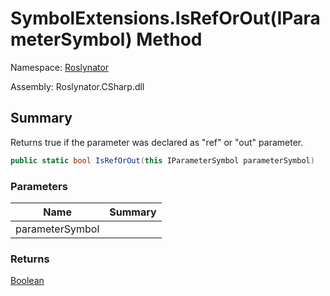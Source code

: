 # SymbolExtensions\.IsRefOrOut\(IParameterSymbol\) Method

Namespace: [Roslynator](../../README.md)

Assembly: Roslynator\.CSharp\.dll

## Summary

Returns true if the parameter was declared as "ref" or "out" parameter\.

```csharp
public static bool IsRefOrOut(this IParameterSymbol parameterSymbol)
```

### Parameters

| Name | Summary |
| ---- | ------- |
| parameterSymbol | |

### Returns

[Boolean](https://docs.microsoft.com/en-us/dotnet/api/system.boolean)

